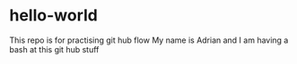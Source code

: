 # hello-world
This repo is for practising git hub flow
My name is Adrian and I am having a bash at this git hub stuff
